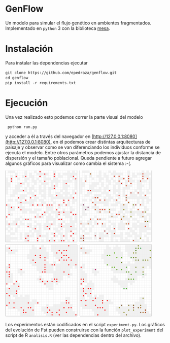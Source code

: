 GenFlow 
=======

Un modelo para simular el flujo genético en ambientes fragmentados. Implementado
en `python` 3 con la biblioteca [mesa](https://github.com/projectmesa/mesa).

# Instalación

Para instalar las dependencias ejecutar

```
git clone https://github.com/epedraza/genflow.git
cd genflow 
pip install -r requirements.txt
 ```

# Ejecución 

Una vez realizado esto podemos correr la parte visual del modelo

```
 python run.py
 ```  
y acceder a él a través del navegador en
[http://127.0.0.1:8080](http://127.0.0.1:8080), en él podemos crear distintas
arquitecturas de paisaje y observar como se van diferenciando los individuos
conforme se ejecuta el modelo. Entre otros parámetros podemos ajustar la
distancia de dispersión y el tamaño poblacional. Queda pendiente a futuro
agregar algunos gráficos para visualizar como cambia el sistema :-(.

![modelo](img/model.png)

Los experimentos están codificados en el script `experiment.py`. Los gráficos
del evolución de Fst pueden construirse con la función `plot_experiment` del
script de R `analisis.R` (ver las dependencias dentro del archivo).
